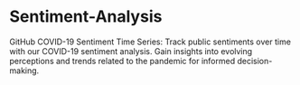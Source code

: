 # Sentiment-Analysis
GitHub COVID-19 Sentiment Time Series: Track public sentiments over time with our COVID-19 sentiment analysis. Gain insights into evolving perceptions and trends related to the pandemic for informed decision-making.
